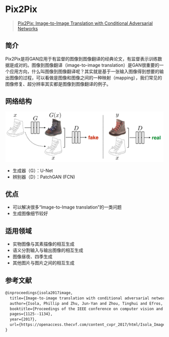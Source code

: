# Pix2Pix

> [Pix2Pix: Image-to-Image Translation with Conditional Adversarial Networks](https://openaccess.thecvf.com/content_cvpr_2017/html/Isola_Image-To-Image_Translation_With_CVPR_2017_paper.html)

## 简介
Pix2Pix是将GAN应用于有监督的图像到图像翻译的经典论文，有监督表示训练数据是成对的。图像到图像翻译（image-to-image translation）是GAN很重要的一个应用方向，什么叫图像到图像翻译呢？其实就是基于一张输入图像得到想要的输出图像的过程，可以看做是图像和图像之间的一种映射（mapping），我们常见的图像修复、超分辨率其实都是图像到图像翻译的例子。

## 网络结构
<img src="pic1.png" style="zoom:80%;" />

- 生成器（G）：U-Net
- 辨别器（D）：PatchGAN (FCN)

## 优点
- 可以解决很多“Image-to-Image translation”的一类问题
- 生成图像细节较好

## 适用领域
- 实物图像与其素描像的相互生成
- 语义分割输入与输出图像的相互生成
- 图像昼夜、四季生成
- 其他图片与图片之间的相互生成
## 参考文献
```latex
@inproceedings{isola2017image,
  title={Image-to-image translation with conditional adversarial networks},
  author={Isola, Phillip and Zhu, Jun-Yan and Zhou, Tinghui and Efros, Alexei A},
  booktitle={Proceedings of the IEEE conference on computer vision and pattern recognition},
  pages={1125--1134},
  year={2017},
  url={https://openaccess.thecvf.com/content_cvpr_2017/html/Isola_Image-To-Image_Translation_With_CVPR_2017_paper.html},
}
```